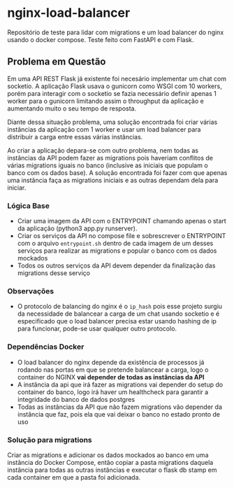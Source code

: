 # nginx-load-balancer
Repositório de teste para lidar com migrations e um load balancer do nginx usando o docker compose. Teste feito com FastAPI e com Flask.

## Problema em Questão
Em uma API REST Flask já existente foi necesário implementar um chat com socketio. A aplicação Flask usava o gunicorn como WSGI com 10 workers, porém para interagir com o socketio se fazia necessário definir apenas 1 worker para o gunicorn limitando assim o throughput da aplicação e aumentando muito o seu tempo de resposta.

Diante dessa situação problema, uma solução encontrada foi criar várias instâncias da aplicação com 1 worker e usar um load balancer para distribuir a carga entre essas várias instâncias.

Ao criar a aplicação depara-se com outro problema, nem todas as instâncias da API podem fazer as migrations pois haveriam conflitos de várias migrations iguais no banco (inclusive as iniciais que populam o banco com os dados base). A solução encontrada foi fazer com que apenas uma instância faça as migrations iniciais e as outras dependam dela para iniciar.

### Lógica Base
- Criar uma imagem da API com o ENTRYPOINT chamando apenas o start da aplicação (python3 app.py runserver).
- Criar os serviços da API no compose file e sobrescrever o ENTRYPOINT com o arquivo `entrypoint.sh` dentro de cada imagem de um desses serviços para realizar as migrations e popular o banco com os dados mockados
- Todos os outros serviços da API devem depender da finalização das migrations desse serviço

### Observações
- O protocolo de balancing do nginx é o `ip_hash` pois esse projeto surgiu da necessidade de balancear a carga de um chat usando socketio e é especificado que o load balancer precisa estar usando hashing de ip para funcionar, pode-se usar qualquer outro protocolo.

### Dependências Docker
- O load balancer do nginx depende da existência de processos já rodando nas portas em que se pretende balancear a carga, logo o container do NGINX **vai depender de todas as instâncias da API**
- A instância da api que irá fazer as migrations vai depender do setup do container do banco, logo irá haver um healthcheck para garantir a integridade do banco de dados postgres
- Todas as instâncias da API que não fazem migrations vão depender da instância que faz, pois ela que vai deixar o banco no estado pronto de uso

### Solução para migrations
Criar as migrations e adicionar os dados mockados ao banco em uma instância do Docker Compose, então copiar a pasta migrations daquela instância para todas as outras instâncias e executar o flask db stamp em cada container em que a pasta foi adicionada.
